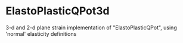 # ElastoPlasticQPot3d
3-d and 2-d plane strain implementation of "ElastoPlasticQPot", using 'normal' elasticity definitions
